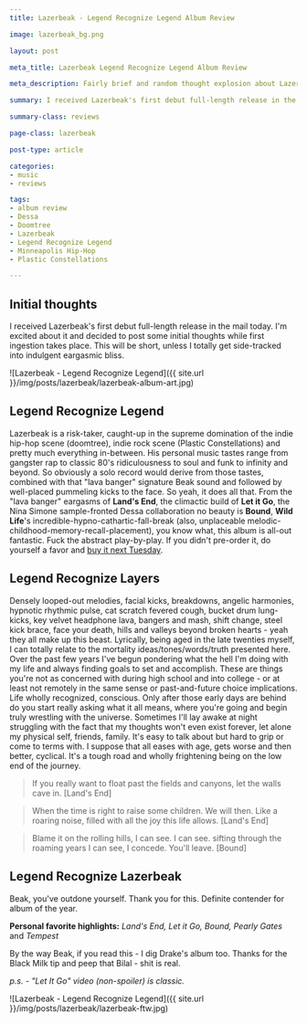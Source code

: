 ```yaml
---
title: Lazerbeak - Legend Recognize Legend Album Review

image: lazerbeak_bg.png

layout: post

meta_title: Lazerbeak Legend Recognize Legend Album Review

meta_description: Fairly brief and random thought explosion about Lazerbeak's new album "Legend Recognize Legend" released September 28th on Doomtree Records in Minneapolis, MN.

summary: I received Lazerbeak's first debut full-length release in the mail today. Here are my initial thoughts.

summary-class: reviews

page-class: lazerbeak

post-type: article

categories:
- music
- reviews

tags:
- album review
- Dessa
- Doomtree
- Lazerbeak
- Legend Recognize Legend
- Minneapolis Hip-Hop
- Plastic Constellations

---
```


## Initial thoughts
I received Lazerbeak's first debut full-length release in the mail today. I'm excited about it and decided to post some initial thoughts while first ingestion takes place. This will be short, unless I totally get side-tracked into indulgent eargasmic bliss.


![Lazerbeak - Legend Recognize Legend]({{ site.url }}/img/posts/lazerbeak/lazerbeak-album-art.jpg)

## Legend Recognize Legend
Lazerbeak is a risk-taker, caught-up in the supreme domination of the indie hip-hop scene (doomtree), indie rock scene (Plastic Constellations) and pretty much everything in-between. His personal music tastes range from gangster rap to classic 80's ridiculousness to soul and funk to infinity and beyond. So obviously a solo record would derive from those tastes, combined with that "lava banger" signature Beak sound and followed by well-placed pummeling kicks to the face. So yeah, it does all that. From the "lava banger" eargasms of **Land's End**, the climactic build of **Let it Go**, the Nina Simone sample-fronted Dessa collaboration no beauty is **Bound**, **Wild Life**'s incredible-hypno-cathartic-fall-break (also, unplaceable melodic-childhood-memory-recall-placement), you know what, this album is all-out fantastic. Fuck the abstract play-by-play. If you didn't pre-order it, do yourself a favor and <a href="http://store.doomtree.net/product/legend-recognize-legend-lazerbeak" title="Cop That Legend" class="external">buy it next Tuesday</a>.

## Legend Recognize Layers
Densely looped-out melodies, facial kicks, breakdowns, angelic harmonies, hypnotic rhythmic pulse, cat scratch fevered cough, bucket drum lung-kicks, key velvet headphone lava, bangers and mash, shift change, steel kick brace, face your death, hills and valleys beyond broken hearts - yeah they all make up this beast. Lyrically, being aged in the late twenties myself, I can totally relate to the mortality ideas/tones/words/truth presented here. Over the past few years I've begun pondering what the hell I'm doing with my life and always finding goals to set and accomplish. These are things you're not as concerned with during high school and into college - or at least not remotely in the same sense or past-and-future choice implications. Life wholly recognized, conscious. Only after those early days are behind do you start really asking what it all means, where you're going and begin truly wrestling with the universe. Sometimes I'll lay awake at night struggling with the fact that my thoughts won't even exist forever, let alone my physical self, friends, family. It's easy to talk about but hard to grip or come to terms with. I suppose that all eases with age, gets worse and then better, cyclical. It's a tough road and wholly frightening being on the low end of the journey.

>If you really want to float past the fields and canyons, let the walls cave in. [Land's End]

>When the time is right to raise some children. We will then. Like a roaring noise, filled with all the joy this life allows. [Land's End]

>Blame it on the rolling hills, I can see. I can see. sifting through the roaming years I can see, I concede. You'll leave. [Bound]

## Legend Recognize Lazerbeak
Beak, you've outdone yourself. Thank you for this. Definite contender for album of the year.

**Personal favorite highlights:**
*Land's End, Let it Go, Bound, Pearly Gates* and *Tempest*

By the way Beak, if you read this - I dig Drake's album too. Thanks for the Black Milk tip and peep that Bilal - shit is real.

*p.s. - "Let It Go" video (non-spoiler) is classic.*


![Lazerbeak - Legend Recognize Legend]({{ site.url }}/img/posts/lazerbeak/lazerbeak-ftw.jpg)

